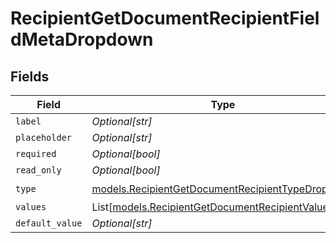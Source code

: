 # RecipientGetDocumentRecipientFieldMetaDropdown


## Fields

| Field                                                                                                      | Type                                                                                                       | Required                                                                                                   | Description                                                                                                |
| ---------------------------------------------------------------------------------------------------------- | ---------------------------------------------------------------------------------------------------------- | ---------------------------------------------------------------------------------------------------------- | ---------------------------------------------------------------------------------------------------------- |
| `label`                                                                                                    | *Optional[str]*                                                                                            | :heavy_minus_sign:                                                                                         | N/A                                                                                                        |
| `placeholder`                                                                                              | *Optional[str]*                                                                                            | :heavy_minus_sign:                                                                                         | N/A                                                                                                        |
| `required`                                                                                                 | *Optional[bool]*                                                                                           | :heavy_minus_sign:                                                                                         | N/A                                                                                                        |
| `read_only`                                                                                                | *Optional[bool]*                                                                                           | :heavy_minus_sign:                                                                                         | N/A                                                                                                        |
| `type`                                                                                                     | [models.RecipientGetDocumentRecipientTypeDropdown](../models/recipientgetdocumentrecipienttypedropdown.md) | :heavy_check_mark:                                                                                         | N/A                                                                                                        |
| `values`                                                                                                   | List[[models.RecipientGetDocumentRecipientValue3](../models/recipientgetdocumentrecipientvalue3.md)]       | :heavy_minus_sign:                                                                                         | N/A                                                                                                        |
| `default_value`                                                                                            | *Optional[str]*                                                                                            | :heavy_minus_sign:                                                                                         | N/A                                                                                                        |